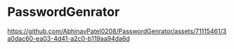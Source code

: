 # PasswordGenrator

https://github.com/AbhinavPatel0208/PasswordGenrator/assets/71115461/3a0dac60-ea03-4d41-a2c0-b119aa94da6d

